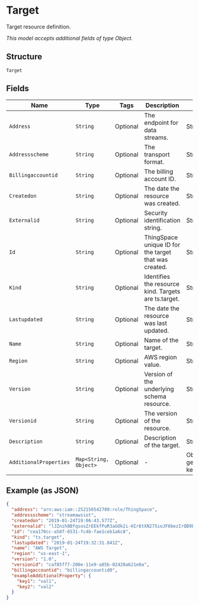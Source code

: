 
# Target

Target resource definition.

*This model accepts additional fields of type Object.*

## Structure

`Target`

## Fields

| Name | Type | Tags | Description | Getter | Setter |
|  --- | --- | --- | --- | --- | --- |
| `Address` | `String` | Optional | The endpoint for data streams. | String getAddress() | setAddress(String address) |
| `Addressscheme` | `String` | Optional | The transport format. | String getAddressscheme() | setAddressscheme(String addressscheme) |
| `Billingaccountid` | `String` | Optional | The billing account ID. | String getBillingaccountid() | setBillingaccountid(String billingaccountid) |
| `Createdon` | `String` | Optional | The date the resource was created. | String getCreatedon() | setCreatedon(String createdon) |
| `Externalid` | `String` | Optional | Security identification string. | String getExternalid() | setExternalid(String externalid) |
| `Id` | `String` | Optional | ThingSpace unique ID for the target that was created. | String getId() | setId(String id) |
| `Kind` | `String` | Optional | Identifies the resource kind. Targets are ts.target. | String getKind() | setKind(String kind) |
| `Lastupdated` | `String` | Optional | The date the resource was last updated. | String getLastupdated() | setLastupdated(String lastupdated) |
| `Name` | `String` | Optional | Name of the target. | String getName() | setName(String name) |
| `Region` | `String` | Optional | AWS region value. | String getRegion() | setRegion(String region) |
| `Version` | `String` | Optional | Version of the underlying schema resource. | String getVersion() | setVersion(String version) |
| `Versionid` | `String` | Optional | The version of the resource. | String getVersionid() | setVersionid(String versionid) |
| `Description` | `String` | Optional | Description of the target. | String getDescription() | setDescription(String description) |
| `AdditionalProperties` | `Map<String, Object>` | Optional | - | Object getAdditionalProperty(String key) | additionalProperty(String key, Object value) |

## Example (as JSON)

```json
{
  "address": "arn:aws:iam::252156542789:role/ThingSpace",
  "addressscheme": "streamawsiot",
  "createdon": "2019-01-24T19:06:43.577Z",
  "externalid": "lJZnih8BfqsosZrEEkfPuR3aGOk2i-HIr6tXN275ioJF6bezIrQB9EbzpTRep8J7RmV7QH==",
  "id": "cea170cc-a58f-6531-fc4b-fae1ceb1a6c8",
  "kind": "ts.target",
  "lastupdated": "2019-01-24T19:32:31.841Z",
  "name": "AWS Target",
  "region": "us-east-1",
  "version": "1.0",
  "versionid": "caf85ff7-200e-11e9-a85b-02420a621e0a",
  "billingaccountid": "billingaccountid0",
  "exampleAdditionalProperty": {
    "key1": "val1",
    "key2": "val2"
  }
}
```

